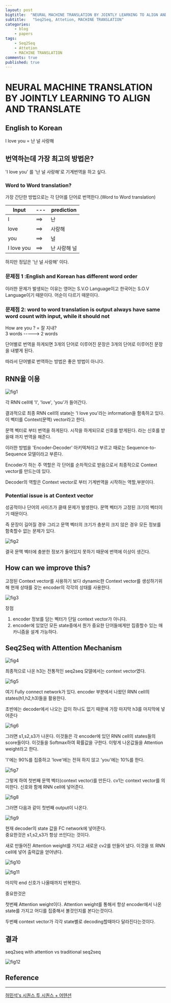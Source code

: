 ```yaml
---
layout: post
bigtitle:  "NEURAL MACHINE TRANSLATION BY JOINTLY LEARNING TO ALIGN AND TRANSLATE 요약,정리"
subtitle:   "Seq2Seq, Attetion, MACHINE TRANSLATION"
categories:
    - blog
    - papers
tags:
    - Seq2Seq
    - Attetion
    - MACHINE TRANSLATION
comments: true
published: true
---
```


# NEURAL MACHINE TRANSLATION BY JOINTLY LEARNING TO ALIGN AND TRANSLATE

## English to Korean

I love you = 난 널 사랑해

## 번역하는데 가장 최고의 방법은?

'I love you' 를 '난 널 사랑해'로 기계번역을 하고 싶다.

### Word to Word translation?

가장 간단한 방법으로는 각 단어를 단어로 번역한다.(Word to Word translation)

| Input | --- | prediction |
| ------ | -------- | ---------- |
| I | ==> | 난|
| love | ==> | 사랑해|
| you | ==> | 널|
| I love you | ==> | 난 사랑해 널 |

하지만 정답은 '난 널 사랑해' 이다.

### 문제점 1 :English and Korean has different word order

이러한 문제가 발생되는 이유는 영어는 S.V.O Language이고 한국어는 S.O.V Language이기 때문이다. 어순이 다르기 때문이다.

### 문제점 2: word to word translation is output always have same word count with input, while it should not

How are you ? = 잘 지내?  
3 words   -----> 2 words

단어별로 번역을 하게되면 3개의 단어로 이루어진 문장은 3개의 단어로 이루어진 문장을 내뱉게 된다.

따라서 단어별로 번역하는 방법은 좋은 방법이 아니다.


## RNN을 이용

![fig1](/assets/img/Blog/papers/attention01.JPG)

각 RNN cell에 'I', 'love', 'you'가 들어간다.

결과적으로 최종 RNN cell의 state는 'I love you'라는 information을 함축하고 있다. 이 벡터를 Context(문맥) vector라고 한다.

문맥 벡터로 부터 번역을 하게된다.
시작을 하게되므로 <start> 신호를 받게된다.
<end>라는 신호를 받을때 까지 번역을 해준다.

이러한 방법을 'Encoder-Decoder' 아키텍쳐라고 부르고 때로는 Sequence-to-Sequence 모델이라고 부른다.

Encoder가 하는 주 역할은 각 단어를 순차적으로 받음으로서 최종적으로 Context vector를 만드는데 있다.

Decoder의 역할은 Context vector로 부터 기계번역을 시작하는 역할,부분이다.

### Potential issue is at Context vector
성공적이나 단어의 사이즈가 클때 문제가 발생한다.
문맥 벡터가 고정된 크기의 벡터이기 때문이다.

즉 문장이 길어질 경우 그리고 문맥 벡터의 크기가 충분히 크지 않은 경우 모든 정보를 함축할수 없는 문제가 있다.

![fig2](/assets/img/Blog/papers/attention02.JPG)

결국 문맥 벡터에 충분한 정보가 들어있지 못하기 때문에 번역에 이상이 생긴다.

## How can we improve this?

고정된 Context vector를 사용하기 보다 dynamic한 Context vector를 생성하기위해 현재 상태를 갖는 encoder의 각각의 상태를 사용한다.

![fig3](/assets/img/Blog/papers/attention03.JPG)

장점
1. encoder 정보를 담는 벡터가 단일 context vector가 아니다.
2. encoder에 있었던 모든 state중에서 뭔가 중요한 단어들에게만 집중할수 있는 매카니즘을 설계 가능하다.


## Seq2Seq with Attention Mechanism

![fig4](/assets/img/Blog/papers/attention04.JPG)

최종적으로 나온 h3는 전통적인 seq2seq 모델에서는 context vector였다.


![fig5](/assets/img/Blog/papers/attention05.JPG)

여기 Fully connect network가 있다. encoder 부분에서 나왔던 RNN cell의 states(h1,h2,h3)들을 활용한다.

초반에는 decoder에서 나오는 값이 하나도 없기 때문에 가장 마지막 h3를 마지막에 넣어준다  

![fig6](/assets/img/Blog/papers/attention06.JPG)

그러면 s1,s2,s3가 나온다. 이것들은 각 encoder에 있던 RNN cell의 states들의 score들이다. 이것들을 Softmax하여 확률값을 구한다.
이렇게 나온값들을 Attention weight라고 한다.

'I'에는 90%를 집중하고 'love'에는 전혀 하지 않고 'you'에는 10%를 한다.

![fig7](/assets/img/Blog/papers/attention07.JPG)

그렇게 하여 첫번째 문맥 벡터(context vector)를 만든다.
cv1는 context vector를 의미한다.
<start> 신호와 함께 RNN cell에 넣어준다.

![fig8](/assets/img/Blog/papers/attention08.JPG)

그러면 다음과 같이 첫번째 output이 나온다.

![fig9](/assets/img/Blog/papers/attention09.JPG)

현재 decoder의 state 값을 FC network에 넣어준다.  
중요한것은 s1,s2,s3가 항상 쓰인다는 것이다.

새로 만들어진 Attention weight를 가지고 새로운 cv2를 만들어 냈다. 이것을 또 RNN cell에 넣어 출력값을 얻어낸다.

![fig10](/assets/img/Blog/papers/attention010.JPG)

![fig11](/assets/img/Blog/papers/attention011.JPG)

마지막 end 신호가 나올때까지 반복한다.

중요한것은

첫번째 Attention weight이다. Attention weight를 통해서 항상 encoder에서 나온 state를 가지고 어디를 집중해서 볼것인지를 본다는것이다.

두번째 context vector가 각각 state별로 decoding할때마다 달라진다는것이다.


## 결과

seq2seq with attention vs traditional seq2seq

![fig12](/assets/img/Blog/papers/attention012.JPG)


## Reference
---

[허민석's 시퀀스 투 시퀀스 + 어텐션](https://www.youtube.com/watch?v=WsQLdu2JMgI&list=PLVNY1HnUlO26qqZznHVWAqjS1fWw0zqnT&index=12)
